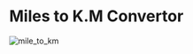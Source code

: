 # Miles to K.M Convertor
![mile_to_km](https://github.com/sudeepsudhevan/python-small-projects/assets/31392327/69980fd3-7eb4-459a-8155-76cc58d2e318)
